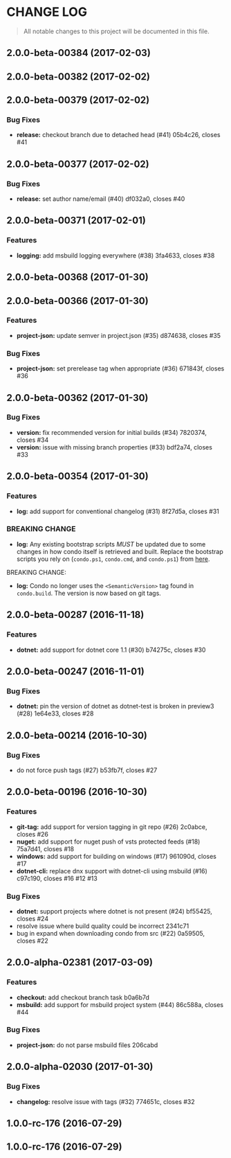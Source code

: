 # CHANGE LOG

> All notable changes to this project will be documented in this file.

<a name="2.0.0-beta-00384"></a>
## 2.0.0-beta-00384 (2017-02-03)


<a name="2.0.0-beta-00382"></a>
## 2.0.0-beta-00382 (2017-02-02)


<a name="2.0.0-beta-00379"></a>
## 2.0.0-beta-00379 (2017-02-02)


### Bug Fixes

* **release:** checkout branch due to detached head (#41) 05b4c26, closes #41


<a name="2.0.0-beta-00377"></a>
## 2.0.0-beta-00377 (2017-02-02)


### Bug Fixes

* **release:** set author name/email (#40) df032a0, closes #40


<a name="2.0.0-beta-00371"></a>
## 2.0.0-beta-00371 (2017-02-01)


### Features

* **logging:** add msbuild logging everywhere (#38) 3fa4633, closes #38


<a name="2.0.0-beta-00368"></a>
## 2.0.0-beta-00368 (2017-01-30)


<a name="2.0.0-beta-00366"></a>
## 2.0.0-beta-00366 (2017-01-30)


### Features

* **project-json:** update semver in project.json (#35) d874638, closes #35


### Bug Fixes

* **project-json:** set prerelease tag when appropriate (#36) 671843f, closes #36


<a name="2.0.0-beta-00362"></a>
## 2.0.0-beta-00362 (2017-01-30)


### Bug Fixes

* **version:** fix recommended version for initial builds (#34) 7820374, closes #34
* **version:** issue with missing branch properties (#33) bdf2a74, closes #33


<a name="2.0.0-beta-00354"></a>
## 2.0.0-beta-00354 (2017-01-30)


### Features

* **log:** add support for conventional changelog (#31) 8f27d5a, closes #31


### BREAKING CHANGE

* **log:** 
Any existing bootstrap scripts *MUST* be updated due to some changes in how condo itself is retrieved and built. Replace the bootstrap scripts you rely on (`condo.ps1`, `condo.cmd`, and `condo.ps1`) from [here](https://github.com/pulsebridge/condo/tree/develop/template).

BREAKING CHANGE:
* **log:** 
Condo no longer uses the ```<SemanticVersion>``` tag found in `condo.build`. The version is now based on git tags.


<a name="2.0.0-beta-00287"></a>
## 2.0.0-beta-00287 (2016-11-18)


### Features

* **dotnet:** add support for dotnet core 1.1 (#30) b74275c, closes #30


<a name="2.0.0-beta-00247"></a>
## 2.0.0-beta-00247 (2016-11-01)


### Bug Fixes

* **dotnet:** pin the version of dotnet as dotnet-test is broken in preview3 (#28) 1e64e33, closes #28


<a name="2.0.0-beta-00214"></a>
## 2.0.0-beta-00214 (2016-10-30)


### Bug Fixes

* do not force push tags (#27) b53fb7f, closes #27


<a name="2.0.0-beta-00196"></a>
## 2.0.0-beta-00196 (2016-10-30)


### Features

* **git-tag:** add support for version tagging in git repo (#26) 2c0abce, closes #26
* **nuget:** add support for nuget push of vsts protected feeds (#18) 75a7d41, closes #18
* **windows:** add support for building on windows (#17) 961090d, closes #17
* **dotnet-cli:** replace dnx support with dotnet-cli using msbuild (#16) c97c190, closes #16 #12 #13


### Bug Fixes

* **dotnet:** support projects where dotnet is not present (#24) bf55425, closes #24
* resolve issue where build quality could be incorrect 2341c71
* bug in expand when downloading condo from src (#22) 0a59505, closes #22


<a name="2.0.0-alpha-02381"></a>
## 2.0.0-alpha-02381 (2017-03-09)


### Features

* **checkout:** add checkout branch task b0a6b7d
* **msbuild:** add support for msbuild project system (#44) 86c588a, closes #44


### Bug Fixes

* **project-json:** do not parse msbuild files 206cabd


<a name="2.0.0-alpha-02030"></a>
## 2.0.0-alpha-02030 (2017-01-30)


### Bug Fixes

* **changelog:** resolve issue with tags (#32) 774651c, closes #32


<a name="1.0.0-rc-176"></a>
## 1.0.0-rc-176 (2016-07-29)


<a name="1.0.0-rc-176"></a>
## 1.0.0-rc-176 (2016-07-29)


